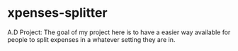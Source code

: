 # xpenses-splitter
A.D Project: 
The goal of my project here is to have a easier way available for people to split expenses in a whatever setting they are in. 
